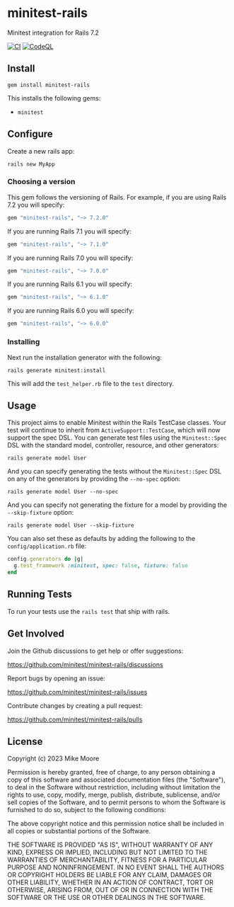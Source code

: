 # minitest-rails

Minitest integration for Rails 7.2

[![CI](https://github.com/minitest/minitest-rails/actions/workflows/ci.yml/badge.svg)](https://github.com/minitest/minitest-rails/actions/workflows/ci.yml)
[![CodeQL](https://github.com/minitest/minitest-rails/actions/workflows/github-code-scanning/codeql/badge.svg)](https://github.com/minitest/minitest-rails/actions/workflows/github-code-scanning/codeql)

## Install

`gem install minitest-rails`

This installs the following gems:

* `minitest`

## Configure

Create a new rails app:

`rails new MyApp`

### Choosing a version

This gem follows the versioning of Rails.
For example, if you are using Rails 7.2 you will specify:

```ruby
gem "minitest-rails", "~> 7.2.0"
```

If you are running Rails 7.1 you will specify:

```ruby
gem "minitest-rails", "~> 7.1.0"
```

If you are running Rails 7.0 you will specify:

```ruby
gem "minitest-rails", "~> 7.0.0"
```

If you are running Rails 6.1 you will specify:

```ruby
gem "minitest-rails", "~> 6.1.0"
```

If you are running Rails 6.0 you will specify:

```ruby
gem "minitest-rails", "~> 6.0.0"
```

### Installing

Next run the installation generator with the following:

`rails generate minitest:install`

This will add the `test_helper.rb` file to the `test` directory.

## Usage

This project aims to enable Minitest within the Rails TestCase classes.
Your test will continue to inherit from `ActiveSupport::TestCase`, which will now support the spec DSL.
You can generate test files using the `Minitest::Spec` DSL with the standard model, controller, resource, and other generators:

`rails generate model User`

And you can specify generating the tests without the `Minitest::Spec` DSL on any of the generators by providing the `--no-spec` option:

`rails generate model User --no-spec`

And you can specify not generating the fixture for a model by providing the `--skip-fixture` option:

`rails generate model User --skip-fixture`

You can also set these as defaults by adding the following to the `config/application.rb` file:

```ruby
config.generators do |g|
  g.test_framework :minitest, spec: false, fixture: false
end
```

## Running Tests

To run your tests use the `rails test` that ship with rails.

## Get Involved

Join the Github discussions to get help or offer suggestions:

https://github.com/minitest/minitest-rails/discussions

Report bugs by opening an issue:

https://github.com/minitest/minitest-rails/issues

Contribute changes by creating a pull request:

https://github.com/minitest/minitest-rails/pulls

## License

Copyright (c) 2023 Mike Moore

Permission is hereby granted, free of charge, to any person obtaining
a copy of this software and associated documentation files (the
"Software"), to deal in the Software without restriction, including
without limitation the rights to use, copy, modify, merge, publish,
distribute, sublicense, and/or sell copies of the Software, and to
permit persons to whom the Software is furnished to do so, subject to
the following conditions:

The above copyright notice and this permission notice shall be
included in all copies or substantial portions of the Software.

THE SOFTWARE IS PROVIDED "AS IS", WITHOUT WARRANTY OF ANY KIND,
EXPRESS OR IMPLIED, INCLUDING BUT NOT LIMITED TO THE WARRANTIES OF
MERCHANTABILITY, FITNESS FOR A PARTICULAR PURPOSE AND
NONINFRINGEMENT. IN NO EVENT SHALL THE AUTHORS OR COPYRIGHT HOLDERS BE
LIABLE FOR ANY CLAIM, DAMAGES OR OTHER LIABILITY, WHETHER IN AN ACTION
OF CONTRACT, TORT OR OTHERWISE, ARISING FROM, OUT OF OR IN CONNECTION
WITH THE SOFTWARE OR THE USE OR OTHER DEALINGS IN THE SOFTWARE.
